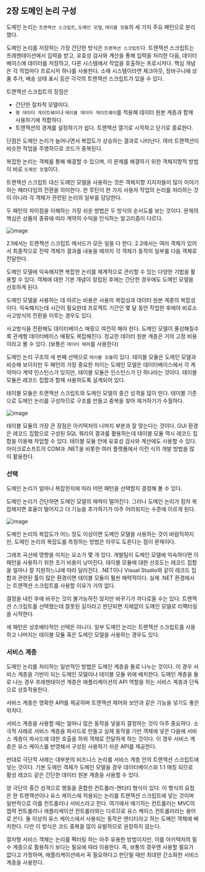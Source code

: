 ## 2장 도메인 논리 구성

도메인 논리는 `트랜잭션 스크립트`, `도메인 모델`, `테이블 모듈`의 세 가지 주요 패턴으로 분리했다.

도메인 논리를 저장하는 가장 간단한 방식은 `트랜잭션 스크립트`다. 
트랜잭션 스크립트는 프레젠테이션에서 입력을 받고, 유효성 검사와 계산을 통해 입력을 처리한 다음, 데이터베이스에 데이터를 저장하고, 다른 시스템에서 작업을 호출하는 프로시저다. 핵심 개념은 각 작업마다 프로시저 하나를 사용한다. 소매 시스템이라면 체크아웃, 장바구니에 상품 추가, 배송 상태 표시 등은 각각의 트랜잭션 스크립트가 있을 수 있다.

트랜잭션 스크립트의 장점은

- 간단한 절차적 모델이다.
- `행 데이터 게이트웨이`나 `테이블 데이터 게이트웨이`를 적용해 데이터 원본 계층과 함께 사용하기에 적합하다.
- 트랜잭션의 경계를 설정하기가 쉽다. 트랜잭션 열기로 시작하고 닫기로 종료한다.

단점은 도메인 논리가 늘어나면서 복잡도가 상승하는 결과로 나타난다. 여러 트랜잭션이 비슷한 작업을 주행하므로 코드가 중복된다.

복잡한 논리는 객체를 통해 해결할 수 있으며, 이 문제를 해결하기 위한 객체지향적 방법이 바로 `도메인 모델`이다. 

트랜잭션 스크립트 대신 도메인 모델을 사용하는 것은 객체지향 지지자들이 많이 이야기하는 패러다임의 전환을 의미한다. 한 루틴이 한 가지 사용자 작업의 논리를 처리하는 것이 아니라 각 객체가 관련된 논리의 일부를 담당한다.

두 패턴의 차이점을 이해하는 가장 쉬운 방법은 두 방식의 순서도를 보는 것이다. 문제의 핵심은 상품의 종류에 따라 계약의 수익을 인식하는 알고리즘이 다르다.

![image](https://github.com/jongfeel/BookReview/assets/17442457/c3865515-b7dc-478b-ae10-ca83dc385204)

2.1에서는 트랜잭션 스크립트 메서드가 모든 일을 다 한다.
2.2에서는 여러 객체가 있어서 최종적으로 전략 객체가 결과를 내놓을 때까지 각 객체가 동작의 일부를 다음 객체로 전달한다.

도메인 모델에 익숙해지면 복잡한 논리를 체계적으로 관리할 수 있는 다양한 기법을 활용할 수 있다. 객체에 대한 기본 개념이 정립된 후에는 간단한 경우에도 도메인 모델을 선호하게 된다.

도메인 모델을 사용하는 데 따르는 비용은 사용의 복잡성과 데이터 원본 계층의 복잡성이다. 익숙해지는데 시간이 필요한데 프로젝트 기간인 몇 달 동안 작업한 후에야 비로소 사고방식의 전환을 이루는 경우도 있다.

사고방식을 전환해도 데이터베이스 매핑으 여전히 해야 한다. 도메인 모델이 풍성해질수록 관계형 데이터베이스 매핑도 복잡해진다. 정교한 데이터 원본 계층은 거의 고정 비용이라고 볼 수 있다. (보통은 `데이터 매퍼`를 사용한다)

도메인 논리 구조의 세 번째 선택으로 `테이블 모듈`이 있다. 테이블 모듈은 도메인 모델과 비슷해 보이지만 두 패턴의 가장 중요한 차이는 도메인 모델은 데이터베이스에서 각 계약마다 계약 인스턴스가 있지만, 테이블 모듈은 인스턴스가 단 하나라는 것이다. 테이블 모듈은 레코드 집합과 함께 사용하도록 설계되어 있다. 

테이블 모듈은 트랜잭션 스크립트와 도메인 모델의 중간 성격을 많이 띤다. 테이블 기준으로 도메인 논리를 구성하므로 구조를 만들고 중복을 찾아 제거하기가 수월하다.

![image](https://github.com/jongfeel/BookReview/assets/17442457/6f7e8cb3-42f7-42c3-90f7-b140e350639c)

테이블 모듈의 가장 큰 장점은 아키텍처의 나머지 부분과 잘 맞는다는 것이다. GUI 환경은 레코드 집합으로 구성된 SQL 쿼리의 결과를 활용하는데 테이블 모듈 역시 레코드 집합을 이용해 작업할 수 있다. 테이블 모듈 안에 유효성 검사와 계산에도 사용할 수 있다. 마이크로소프트의 COM과 .NET을 비롯한 여러 플랫폼에서 이런 식의 개발 방법을 많이 활용한다.

### 선택

도메인 논리가 얼마나 복잡한지에 따라 어떤 패턴을 선택할지 결정해 볼 수 있다.

도메인 논리가 간단하면 도메인 모델의 매력이 떨어진다. 그러나 도메인 논리가 점차 복잡해지면 효율이 떨어지고 더 기능을 추가하기가 아주 어려워지는 수준에 이르게 된다.

![image](https://github.com/jongfeel/BookReview/assets/17442457/0bcbaaa1-f0b7-4e34-9168-a3117ff42e39)

도메인 논리의 복잡도가 어느 정도 이상이면 도메인 모델을 사용하는 것이 바람직하지만, 도메인 논리의 복잡도를 측정하는 방법은 아무도 도른다는 점이 문제이다.

그래프 곡선에 영향을 미치는 요소가 몇 개 있다.
개발팀이 도메인 모델에 익숙하다면 이 패턴을 사용하기 위한 초기 비용이 낮아진다.
테이블 모듈에 대한 선호도는 레코드 집합을 얼마나 잘 지원하느냐에 따라 달라진다. .NET이나 Visual Studio와 같이 레코드 집합과 관련된 툴이 많은 환경이면 테이블 모듈이 훨씬 매력적이다. 실제 .NET 환경에서는 트랜잭션 스크립트를 사용할 이유가 거의 없다.

결정을 내린 후에 바꾸는 것이 불가능하진 않지만 바꾸기가 까다로울 수는 있다.
트랜잭션 스크립트를 선택했는데 잘못된 길이라고 판단되면 지체없이 도메인 모델로 리팩터링을 시작한다.

세 패턴은 상호배타적인 선택은 아니다. 일부 도메인 논리는 트랜잭션 스크립트를 사용하고 나머지는 테이블 모듈 혹은 도메인 모델을 사용하는 경우도 있다.

### 서비스 계층

도메인 논리를 처리하는 일반적인 방법은 도메인 계층을 둘로 나누는 것이다. 이 경우 서비스 계층을 기반이 되는 도메인 모델이나 테이블 모듈 위에 배치한다. 도메인 계층을 둘로 나눈 경우 프레젠테이션 계층은 애플리케이션의 API 역할을 하는 서비스 계층과 단독으로 상호작용한다.

서비스 계층은 명확한 API를 제공하며 트랜잭션 제어와 보안과 같은 기능을 넣기도 좋은 위치다.

서비스 계층을 사용할 때는 얼마나 많은 동작을 넣을지 결정하는 것이 아주 중요하다. 소극적 사례로 서비스 계층을 파사드로 만들고 실제 동작을 기반 객체에 넣은 다음에 서비스 계층이 파사드에 대한 호출을 하위 객체로 전달하게 하는 것이다. 이 경우 서비스 계층은 유스 케이스를 반영해서 구성된 사용하기 쉬운 API를 제공한다.

반대로 극단적 사례는 대부분의 비즈니스 논리를 서비스 계층 안의 트랜잭션 스크립트에 넣는 것이다. 기본 도메인 객체가 도메인 모델을 경우 데이터베이스와 1:1 매칭 되므로 활성 레코드 같은 간단한 데이터 원본 계층을 사용할 수 있다.

양 극단의 중간 성격으로 행동을 혼합한 컨트롤러-엔티티 형식이 있다. 이 형식의 요점은 한 트랜잭션이나 유스 케이스에 적용되는 논리를 트랜잭션 스크립트에 넣는 것이며 일반적으로 이를 컨트롤러나 서비스라고 한다. 여기에서 얘기하는 컨트롤러는 MVC의 엽력 컨트롤러나 애플리케이션 컨트롤러와는 다르므로 유스 케이스 컨트롤러라는 용어로 쓴다. 둘 이상의 유스 케이스에서 사용되는 동작은 엔티티라고 하는 도메인 객체에 배치한다. 다만 이 방식은 코드 중복을 많이 유발하므로 권장하지 않는다.

절차형 서비스 객체는 논리를 팩터링 하는 아주 유용한 방법이지만, 이를 아키텍처의 필수 계층으로 활용하기 보다는 필요에 따라 이용한다. 즉, 보통의 경우엔 사용할 필요가 없다고 가정하며, 애플리케이션에서 꼭 필요하다고 판단될 때만 최대한 간소화한 서비스 계층을 사용한다.